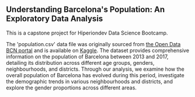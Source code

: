 ## Understanding Barcelona's Population: An Exploratory Data Analysis
This is a capstone project for Hiperiondev Data Science Bootcamp.

The 'population.csv' data file was originally sourced from [the Open Data BCN portal](https://opendata-ajuntament.barcelona.cat/en) and is available on [Kaggle](https://www.kaggle.com/datasets/xvivancos/barcelona-data-sets?select=population.csv).
The dataset provides comprehensive information on the population of Barcelona between 2013 and 2017, detailing its distribution across different age groups, genders, neighbourhoods, and districts. Through our analysis, we examine how the overall population of Barcelona has evolved during this period, investigate the demographic trends in various neighbourhoods and districts, and explore the gender proportions across different areas.

